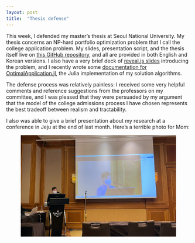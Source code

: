 ```yaml
---
layout: post
title:  "Thesis defense"
---
```


This week, I defended my master’s thesis at Seoul National University. My thesis concerns an NP-hard portfolio optimization problem that I call the college application problem. My slides, presentation script, and the thesis itself live on [this GitHub repository](https://github.com/maxkapur/CollegeApplication), and all are provided in both English and Korean versions. I also have a very brief deck of [reveal.js slides](https://maxkapur.com/CollegeApplication) introducing the problem, and I recently wrote some [documentation for OptimalApplication.jl](https://maxkapur.com/OptimalApplication.jl/stable/), the Julia implementation of my solution algorithms.

The defense process was relatively painless: I received some very helpful comments and reference suggestions from the professors on my committee, and I was pleased that they were persuaded by my argument that the model of the college admissions process I have chosen represents the best tradeoff between realism and tractability.

I also was able to give a brief presentation about my research at a conference in Jeju at the end of last month. Here’s a terrible photo for Mom:

<figure>
<img
  src="/assets/jeju-conference.jpg"
  class="compact"
  alt="Max giving a presentation about the college application problem at a conference in Jeju"
/>
</figure>
